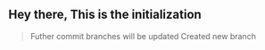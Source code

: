 ## Hey there, This is the initialization

> Futher commit branches will be updated
> Created new branch
